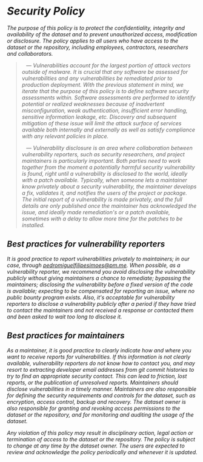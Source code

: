 # *Security Policy*
*The purpose of this policy is to protect the confidentiality, integrity and availability of the dataset and to prevent unauthorized access, modification or disclosure. The policy applies to all users who have access to the dataset or the repository, including employees, contractors, researchers and collaborators.*

> &ensp; — *Vulnerabilities account for the largest portion of attack vectors outside of malware. It is crucial that any software be assessed for vulnerabilities and any vulnerabilities be remediated prior to production deployment. With the previous statement in mind, we iterate that the purpose of this policy is to define software security assessments within. Software assessments are performed to identify potential or realized weaknesses because of inadvertent misconfiguration, weak authentication, insufficient error handling, sensitive information leakage, etc. Discovery and subsequent mitigation of these issue will limit the attack surface of services available both internally and externally as well as satisfy compliance with any relevant policies in place.*
> 
> &ensp; — *Vulnerability disclosure is an area where collaboration between vulnerability reporters, such as security researchers, and project maintainers is particularly important. Both parties need to work together from the moment a potentially harmful security vulnerability is found, right until a vulnerability is disclosed to the world, ideally with a patch available. Typically, when someone lets a maintainer know privately about a security vulnerability, the maintainer develops a fix, validates it, and notifies the users of the project or package. The initial report of a vulnerability is made privately, and the full details are only published once the maintainer has acknowledged the issue, and ideally made remediation's or a patch available, sometimes with a delay to allow more time for the patches to be installed.*

## *Best practices for vulnerability reporters*
*It is good practice to report vulnerabilities privately to maintainers; in our case, through [pedromiguelfilipesimoes@pm.me](mailto:pedromiguelfilipesimoes@pm.me). When possible, as a vulnerability reporter, we recommend you avoid disclosing the vulnerability publicly without giving maintainers a chance to remediate; bypassing the maintainers; disclosing the vulnerability before a fixed version of the code is available; expecting to be compensated for reporting an issue, where no public bounty program exists. Also, it's acceptable for vulnerability reporters to disclose a vulnerability publicly after a period if they have tried to contact the maintainers and not received a response or contacted them and been asked to wait too long to disclose it.*

## *Best practices for maintainers*
*As a maintainer, it is good practice to clearly indicate how and where you want to receive reports for vulnerabilities. If this information is not clearly available, vulnerability reporters do not know how to contact you, and may resort to extracting developer email addresses from git commit histories to try to find an appropriate security contact. This can lead to friction, lost reports, or the publication of unresolved reports. Maintainers should disclose vulnerabilities in a timely manner. Maintainers are also responsible for defining the security requirements and controls for the dataset, such as encryption, access control, backup and recovery. The dataset owner is also responsible for granting and revoking access permissions to the dataset or the repository, and for monitoring and auditing the usage of the dataset.*

*Any violation of this policy may result in disciplinary action, legal action or termination of access to the dataset or the repository. The policy is subject to change at any time by the dataset owner. The users are expected to review and acknowledge the policy periodically and whenever it is updated.*